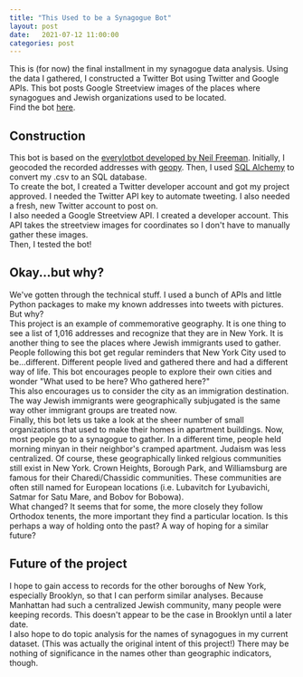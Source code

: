 ```yaml
---
title: "This Used to be a Synagogue Bot"
layout: post
date:   2021-07-12 11:00:00
categories: post
---
```


This is (for now) the final installment in my synagogue data analysis. Using the data I gathered, I constructed a Twitter Bot using Twitter and Google APIs. This bot posts Google Streetview images of the places where synagogues and Jewish organizations used to be located.  
Find the bot [here](https://twitter.com/OldShulSpots).

<!--more-->

## Construction

This bot is based on the [everylotbot developed by Neil Freeman](https://github.com/fitnr/everylotbot). Initially, I geocoded the recorded addresses with [geopy](https://pypi.org/project/geopy/). Then, I used [SQL Alchemy](https://www.sqlalchemy.org/) to convert my .csv to an SQL database.  
To create the bot, I created a Twitter developer account and got my project approved. I needed the Twitter API key to automate tweeting. I also needed a fresh, new Twitter account to post on.  
I also needed a Google Streetview API. I created a developer account. This API takes the streetview images for coordinates so I don't have to manually gather these images.  
Then, I tested the bot!

## Okay...but why?
We've gotten through the technical stuff. I used a bunch of APIs and little Python packages to make my known addresses into tweets with pictures. But why?  
This project is an example of commemorative geography. It is one thing to see a list of 1,016 addresses and recognize that they are in New York. It is another thing to see the places where Jewish immigrants used to gather.
People following this bot get regular reminders that New York City used to be...different. Different people lived and gathered there and had a different way of life. This bot encourages people to explore their own cities and wonder "What used to be here? Who gathered here?"  
This also encourages us to consider the city as an immigration destination. The way Jewish immigrants were geographically subjugated is the same way other immigrant groups are treated now.  
Finally, this bot lets us take a look at the sheer number of small organizations that used to make their homes in apartment buildings. Now, most people go to a synagogue to gather. In a different time, people held morning minyan in their neighbor's cramped apartment. Judaism was
less centralized. Of course, these geographically linked relgious communities still exist in New York. Crown Heights, Borough Park, and Williamsburg are famous for their Charedi/Chassidic communities. These communities are often still named for European locations (i.e. Lubavitch for Lyubavichi, Satmar for Satu Mare, and Bobov for Bobowa).  
What changed? It seems that for some, the more closely they follow Orthodox tenents, the more important they find a particular location. Is this perhaps a way of holding onto the past? A way of hoping for a similar future?

## Future of the project
I hope to gain access to records for the other boroughs of New York, especially Brooklyn, so that I can perform similar analyses. Because Manhattan had such a centralized Jewish community, many people were keeping records. This doesn't appear to be the case in Brooklyn until a later date.  
I also hope to do topic analysis for the names of synagogues in my current dataset. (This was actually the original intent of this project!) There may be nothing of significance in the names other than geographic indicators, though.